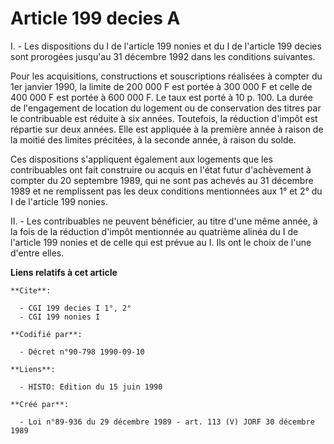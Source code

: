 # Article 199 decies A

I. - Les dispositions du I de l'article 199 nonies et du I de l'article 199 decies sont prorogées jusqu'au 31 décembre 1992
dans les conditions suivantes.

Pour les acquisitions, constructions et souscriptions réalisées à compter du 1er janvier 1990, la limite de 200 000 F est
portée à 300 000 F et celle de 400 000 F est portée à 600 000 F. Le taux est porté à 10 p. 100. La durée de l'engagement de
location du logement ou de conservation des titres par le contribuable est réduite à six années. Toutefois, la réduction
d'impôt est répartie sur deux années. Elle est appliquée à la première année à raison de la moitié des limites précitées, à
la seconde année, à raison du solde.

Ces dispositions s'appliquent également aux logements que les contribuables ont fait construire ou acquis en l'état futur
d'achèvement à compter du 20 septembre 1989, qui ne sont pas achevés au 31 décembre 1989 et ne remplissent pas les deux
conditions mentionnées aux 1° et 2° du I de l'article 199 nonies.

II. - Les contribuables ne peuvent bénéficier, au titre d'une même année, à la fois de la réduction d'impôt mentionnée au
quatrième alinéa du I de l'article 199 nonies et de celle qui est prévue au I. Ils ont le choix de l'une d'entre elles.

**Liens relatifs à cet article**

	**Cite**:

	  - CGI 199 decies I 1°, 2°
	  - CGI 199 nonies I

	**Codifié par**:

	  - Décret n°90-798 1990-09-10

	**Liens**:

	  - HISTO: Edition du 15 juin 1990

	**Créé par**:

	  - Loi n°89-936 du 29 décembre 1989 - art. 113 (V) JORF 30 décembre 1989
